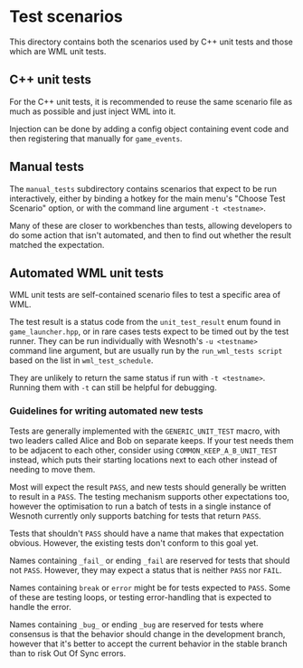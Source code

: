 # Test scenarios

This directory contains both the scenarios used by C++ unit tests and those which are
WML unit tests.

## C++ unit tests

For the C++ unit tests, it is recommended to reuse the same scenario file as much as possible
and just inject WML into it.

Injection can be done by adding a config object containing event code and then registering that
manually for `game_events`.

## Manual tests

The `manual_tests` subdirectory contains scenarios that expect to be run interactively, either by
binding a hotkey for the main menu's "Choose Test Scenario" option, or with the command line
argument `-t <testname>`.

Many of these are closer to workbenches than tests, allowing developers to do some action that isn't
automated, and then to find out whether the result matched the expectation.

## Automated WML unit tests

WML unit tests are self-contained scenario files to test a specific area of WML.

The test result is a status code from the `unit_test_result` enum found in `game_launcher.hpp`, or
in rare cases tests expect to be timed out by the test runner. They can be run individually with
Wesnoth's `-u <testname>` command line argument, but are usually run by the `run_wml_tests script`
based on the list in `wml_test_schedule`.

They are unlikely to return the same status if run with `-t <testname>`. Running them with `-t` can
still be helpful for debugging.

### Guidelines for writing automated new tests

Tests are generally implemented with the `GENERIC_UNIT_TEST` macro, with two leaders called Alice
and Bob on separate keeps. If your test needs them to be adjacent to each other, consider using
`COMMON_KEEP_A_B_UNIT_TEST` instead, which puts their starting locations next to each other instead
of needing to move them.

Most will expect the result `PASS`, and new tests should generally be written to result in a `PASS`.
The testing mechanism supports other expectations too, however the optimisation to run a batch of
tests in a single instance of Wesnoth currently only supports batching for tests that return `PASS`.

Tests that shouldn't `PASS` should have a name that makes that expectation obvious. However, the
existing tests don't conform to this goal yet.

Names containing `_fail_` or ending `_fail` are reserved for tests that should not `PASS`. However,
they may expect a status that is neither `PASS` nor `FAIL`.

Names containing `break` or `error` might be for tests expected to `PASS`. Some of these are testing
loops, or testing error-handling that is expected to handle the error.

Names containing `_bug_` or ending `_bug` are reserved for tests where consensus is that the
behavior should change in the development branch, however that it's better to accept the current
behavior in the stable branch than to risk Out Of Sync errors.
